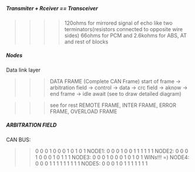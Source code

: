 
##### Transmiter + Rceiver == Transceiver

>>>> 120ohms for mirrored signal of echo like two terminators(resistors connected to opposite wire sides)
>>>> 66ohms for PCM and 2.6kohms for ABS, AT and rest of blocks

##### Nodes
Data link layer

>>> DATA FRAME (Complete CAN Frame)
start of frame -> arbitration field -> control -> data -> crc field -> aknow -> end frame -> idle await (see to draw detailed diagram)

>>> see for rest REMOTE FRAME, INTER FRAME, ERROR FRAME, OVERLOAD FRAME


##### ARBITRATION FIELD

CAN BUS:
>> 0 0 0 1 0 0 0 1 0 1 0 1
NODE1:
>> 0 0 0 1 0 0 1 1 1 1 1 1
NODE2:
>> 0 0 0 1 0 0 0 1 0 1 1 1
NODE3:
>> 0 0 0 1 0 0 0 1 0 1 0 1  WINs!!! =)
NODE4:
>> 0 0 0 1 1 1 1 1 1 1 1 1
NODE5:
>> 0 0 0 1 0 1 1 1 1 1 1 1